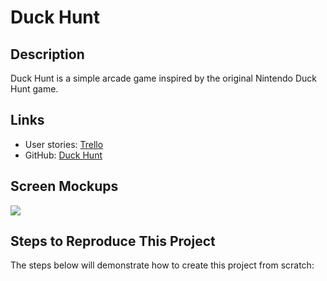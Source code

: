# Duck Hunt

## Description
Duck Hunt is a simple arcade game inspired by the original Nintendo Duck Hunt game.

## Links
- User stories: [Trello](https://trello.com/martavaquerogutierrez/boards)
- GitHub: [Duck Hunt](https://github.com/MartaVaqgut/Iron-Duck/commits/master)

## Screen Mockups
![](https://raw.githubusercontent.com/drmikeh/duck-hunt/master/app/images/mockup.jpg)

## Steps to Reproduce This Project
The steps below will demonstrate how to create this project from scratch:

